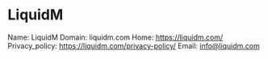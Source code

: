 
# LiquidM

Name: LiquidM
Domain: liquidm.com
Home: https://liquidm.com/
Privacy_policy: https://liquidm.com/privacy-policy/
Email: info@liquidm.com
